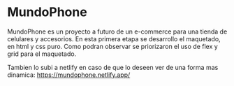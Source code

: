 # MundoPhone
MundoPhone es un proyecto a futuro de un e-commerce para una tienda de celulares y accesorios. En esta primera etapa se desarrollo el maquetado, en html y css puro. Como podran observar se priorizaron el uso de flex y grid para el maquetado. 

Tambien lo subi a netlify en caso de que lo deseen ver de una forma mas dinamica: https://mundophone.netlify.app/
